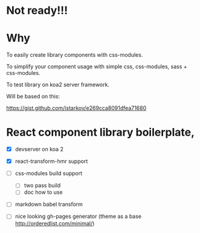 # Not ready!!!

# Why

To easily create library components with css-modules. 

To simplify your component usage with simple css, css-modules, sass + css-modules.

To test library on koa2 server framework.

Will be based on this:

https://gist.github.com/istarkov/e269cca8091dfea71680


# React component library boilerplate, 

- [x] devserver on koa 2 
- [x] react-transform-hmr support
- [ ] css-modules build support 
  - [ ] two pass build
  - [ ] doc how to use
- [ ] markdown babel transform
- [ ] nice looking gh-pages generator (theme as a base http://orderedlist.com/minimal/)

